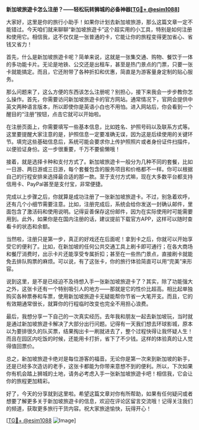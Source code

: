 **新加坡旅遊卡怎么注册？——轻松玩转狮城的必备神器[[TG💪+ @esim1088](https://t.me/s/esim1088)]**

大家好，这里是你的旅行小助手！如果你计划去新加坡旅游，那么这篇文章一定不能错过。今天咱们就来聊聊“新加坡旅遊卡”这个超实用的小工具，特别是如何注册和使用它。相信我，这不仅仅是一张普通的卡，它能让你的旅程变得更加省心、省钱又省力！

首先，什么是新加坡旅遊卡呢？简单来说，这就是一张集交通、购物、餐饮于一体的多功能卡片。无论是地铁、公交还是出租车，甚至是热门景点的门票，只要一张卡就能搞定。而且，它还附带了各种折扣和优惠，简直是为游客量身定制的贴心服务。

那么问题来了，这么方便的东西该怎么注册呢？别担心，接下来我会一步步教你怎么操作。首先，你需要访问新加坡旅遊卡的官方网站。通常情况下，官网会提供中英文两种语言版本，所以即使你是英语小白也不用怕。进入网站后，你会看到一个醒目的“注册”按钮，点击它就可以开始啦。

在注册页面上，你需要填写一些基本信息，比如姓名、护照号码以及联系方式等。这里要提醒大家注意的是，护照信息一定要准确无误，因为这是后续使用的关键环节。填完这些基础信息后，系统可能会要求你上传护照照片或者身份证件扫描件，以便验证身份。这一步很重要，千万不要偷懒哦！

接着，就是选择卡种和支付方式了。新加坡旅遊卡一般分为几种不同的套餐，比如一日游、两日游或三日游，每个套餐包含的服务项目和价格都不一样。你可以根据自己的行程安排来选择最合适的那一款。至于支付方式嘛，现在大多数平台都支持信用卡、PayPal甚至是支付宝，非常便捷。

完成以上步骤之后，你就算是成功注册了一张新加坡旅遊卡。不过，别急着欢呼，还有几个小细节需要注意。比如，注册完成后，系统会给你发送一封确认邮件，里面包含了激活码和使用说明。记得妥善保存这份邮件，因为在实际使用时可能需要用到。此外，如果你是在国内注册的话，建议提前下载官方APP，这样可以随时查看卡的状态和余额。

当然啦，注册只是第一步，真正的好戏还在后面呢！拿到卡之后，你就可以开始享受它的便利了。比如，在新加坡的任何公共交通工具上刷卡即可通行；在各大商场和餐厅消费时，出示卡片还能享受专属折扣；甚至在一些热门景点，直接刷卡就能免去排队购票的麻烦。可以说，有了这张卡，你的旅行体验简直可以用“完美”来形容。

说到这里，是不是已经迫不及待想入手一张新加坡旅遊卡了？其实，除了功能强大之外，这张卡还有一个特别吸引人的地方——那就是它的性价比超高。相比起单独购买各种票券和车票，使用新加坡旅遊卡无疑能帮你节省一大笔开支。而且，它的有效期通常很长，就算你的行程临时改变也完全不用担心浪费。

最后，我想分享一下自己的一次真实经历。去年我和朋友一起去新加坡玩，当时就是通过新加坡旅遊卡解决了大部分出行问题。记得有一天我们想去环球影城，原本以为要排很久的队买票，结果掏出卡一刷就进去了，整个过程快得让我怀疑人生！而且在园区内吃饭的时候，还能用卡打折，省下了不少钱。这样的体验真的让人觉得值回票价。

总之，新加坡旅遊卡绝对是每位游客的福音。无论你是第一次来到新加坡的新手，还是已经多次造访的老手，这张卡都能为你带来意想不到的便利。所以，下次如果你有机会踏上狮城的土地，请务必考虑入手一张新加坡旅遊卡吧！相信我，它会让你的旅程更加精彩。

好了，今天的分享就到这里啦。希望这篇文章对你有所帮助，如果有任何疑问或者想要了解更多关于新加坡旅遊卡的信息，欢迎在评论区留言交流哦！记得关注我们的频道，获取更多旅行干货内容。祝大家旅途愉快，玩得开心！

[[TG💪+ @esim1088](https://t.me/s/esim1088) ![Image](https://i.postimg.cc/4NQfJmqS/Snipaste-2025-05-13-00-14-12.png)]
